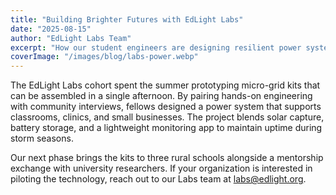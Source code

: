 ```yaml
---
title: "Building Brighter Futures with EdLight Labs"
date: "2025-08-15"
author: "EdLight Labs Team"
excerpt: "How our student engineers are designing resilient power systems for Haitian classrooms."
coverImage: "/images/blog/labs-power.webp"
---
```


The EdLight Labs cohort spent the summer prototyping micro-grid kits that can be assembled in a single afternoon. By pairing
hands-on engineering with community interviews, fellows designed a power system that supports classrooms, clinics, and small
businesses. The project blends solar capture, battery storage, and a lightweight monitoring app to maintain uptime during
storm seasons.

Our next phase brings the kits to three rural schools alongside a mentorship exchange with university researchers. If your
organization is interested in piloting the technology, reach out to our Labs team at labs@edlight.org.
